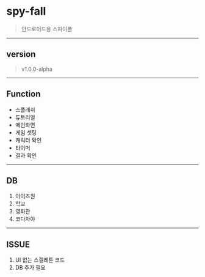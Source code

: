 # spy-fall
> 안드로이드용 스파이폴


***
## version
> v1.0.0-alpha  
***
## Function
- 스플래쉬
- 튜토리얼
- 메인화면
- 게임 셋팅
- 캐릭터 확인
- 타이머
- 결과 확인
***
## DB
1. 아이즈원
2. 학교
3. 영화관
4. 코다차야
***
## ISSUE
1. UI 없는 스켈레톤 코드
2. DB 추가 필요
